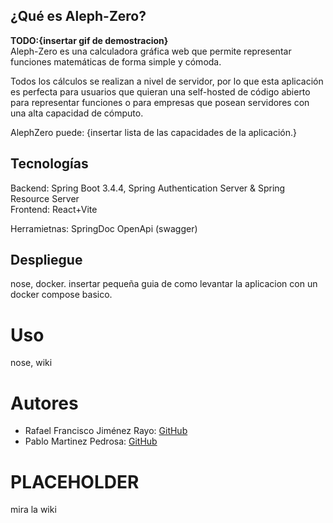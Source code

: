 ## ¿Qué es Aleph-Zero?
**TODO:{insertar gif de demostracion}**  
Aleph-Zero es una calculadora gráfica web que permite representar funciones matemáticas de forma simple y cómoda.  
 
Todos los cálculos se realizan a nivel de servidor, por lo que esta aplicación es perfecta para usuarios que quieran una self-hosted de código abierto para representar funciones o 
para empresas que posean servidores con una alta capacidad de cómputo.  

AlephZero puede: {insertar lista de las capacidades de la aplicación.}

## Tecnologías
Backend: Spring Boot 3.4.4, Spring Authentication Server & Spring Resource Server   
Frontend: React+Vite

Herramietnas: SpringDoc OpenApi (swagger)

## Despliegue
nose, docker. insertar pequeña guia de como levantar la aplicacion con un docker compose basico.

# Uso
nose, wiki

# Autores
- Rafael Francisco Jiménez Rayo: [GitHub](https://github.com/Sinbelisk)
- Pablo Martinez Pedrosa: [GitHub](https://github.com/lPhiNix)

# PLACEHOLDER
mira la wiki 